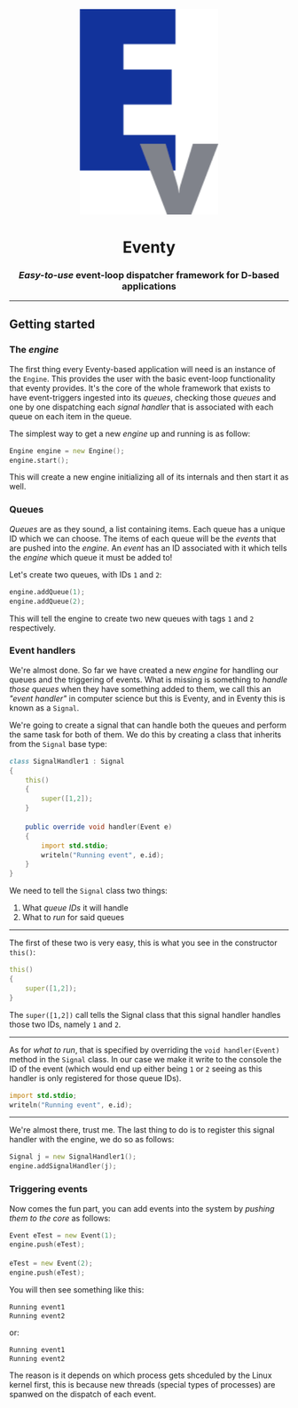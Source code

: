 <center>
<img src="logos/logo.png" width=250>

<br>

Eventy
======

### _Easy-to-use_ event-loop dispatcher framework for D-based applications

<hr>

</center>

## Getting started

### The _engine_

The first thing every Eventy-based application will need is an instance of the `Engine`.
This provides the user with the basic event-loop functionality that eventy provides. It's
the core of the whole framework that exists to have event-triggers ingested into its
_queues_, checking those _queues_ and one by one dispatching each _signal handler_ that
is associated with each queue on each item in the queue.

The simplest way to get a new _engine_ up and running is as follow:

```d
Engine engine = new Engine();
engine.start();
```

This will create a new engine initializing all of its internals and then start it as well.

### Queues

_Queues_ are as they sound, a list containing items. Each queue has a unique ID which we
can choose. The items of each queue will be the _events_ that are pushed into the _engine_.
An _event_ has an ID associated with it which tells the _engine_ which queue it must be
added to!

Let's create two queues, with IDs `1` and `2`:

```d
engine.addQueue(1);
engine.addQueue(2);
```

This will tell the engine to create two new queues with tags `1` and `2` respectively.

### Event handlers

We're almost done. So far we have created a new _engine_ for handling our queues and
the triggering of events. What is missing is something to _handle those queues_ when
they have something added to them, we call this an _"event handler"_ in computer science
but this is Eventy, and in Eventy this is known as a `Signal`.

We're going to create a signal that can handle both the queues and perform the same task
for both of them. We do this by creating a class that inherits from the `Signal` base type:

```d
class SignalHandler1 : Signal
{
   	this()
   	{
   		super([1,2]);
   	}
    
    public override void handler(Event e)
   	{
   		import std.stdio;
   		writeln("Running event", e.id);
   	}
}
```

We need to tell the `Signal` class two things:

1. What _queue IDs_ it will handle
2. What to _run_ for said queues

---

The first of these two is very easy, this is what you see in the constructor `this()`:

```d
this()
{
    super([1,2]);
}
```

The `super([1,2])` call tells the Signal class that this signal handler handles those
two IDs, namely `1` and `2`.

---

As for _what to run_, that is specified by overriding the `void handler(Event)` method
in the `Signal` class. In our case we make it write to the console the ID of the event
(which would end up either being `1` or `2` seeing as this handler is only registered
for those queue IDs).

```d
import std.stdio;
writeln("Running event", e.id);
```

---

We're almost there, trust me. The last thing to do is to register this signal handler
with the engine, we do so as follows:

```d
Signal j = new SignalHandler1();
engine.addSignalHandler(j);
```

### Triggering events

Now comes the fun part, you can add events into the system by _pushing them to the core_
as follows:

```d
Event eTest = new Event(1);
engine.push(eTest);

eTest = new Event(2);
engine.push(eTest);


```

You will then see something like this:

```
Running event1
Running event2
```

or:

```
Running event1
Running event2
```

The reason is it depends on which process gets shceduled by the Linux kernel first, this
is because new threads (special types of processes) are spanwed on the dispatch of each
event.
